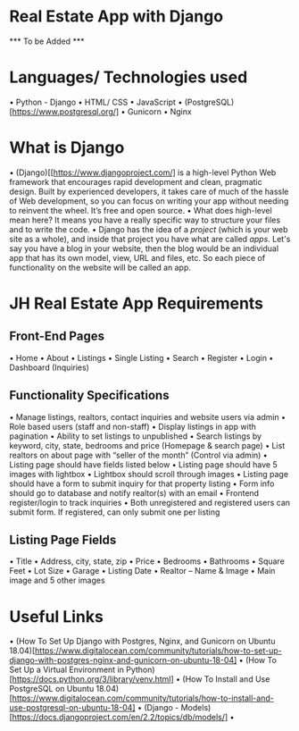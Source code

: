 # Real Estate App with Django
*** To be Added ***


# Languages/ Technologies used
•	Python - Django
•	HTML/ CSS
•	JavaScript
•	(PostgreSQL)[https://www.postgresql.org/]
•	Gunicorn
•	Nginx

# What is Django
•	(Django)[[https://www.djangoproject.com/] is a high-level Python Web framework that encourages rapid development and clean, pragmatic design. Built by experienced developers, it takes care of much of the hassle of Web development, so you can focus on writing your app without needing to reinvent the wheel. It’s free and open source.
•	What does high-level mean here? It means you have a really specific way to structure your files and to write the code.
•	Django has the idea of a *project* (which is your web site as a whole), and inside that project you have what are called *apps*. Let's say you have a blog in your website, then the blog would be an individual app that has its own model, view, URL and files, etc. So each piece of functionality on the website will be called an app. 




# JH Real Estate App Requirements

## Front-End Pages
•	Home
•	About
•	Listings
•	Single Listing
•	Search
•	Register
•	Login
•	Dashboard (Inquiries)


## Functionality Specifications
•	Manage listings, realtors, contact inquiries and website users via admin
•	Role based users (staff and non-staff)
•	Display listings in app with pagination
•	Ability to set listings to unpublished
•	Search listings by keyword, city, state, bedrooms and price (Homepage & search page)
•	List realtors on about page with “seller of the month” (Control via admin)
•	Listing page should have fields listed below
•	Listing page should have 5 images with lightbox
•	Lightbox should scroll through images
•	Listing page should have a form to submit inquiry for that property listing
•	Form info should go to database and notify realtor(s) with an email
•	Frontend register/login to track inquiries
•	Both unregistered and registered users can submit form. If registered, can only submit one per listing

## Listing Page Fields
•	Title
•	Address, city, state, zip
•	Price
•	Bedrooms
•	Bathrooms
•	Square Feet
•	Lot Size
•	Garage
•	Listing Date
•	Realtor – Name & Image
•	Main image and 5 other images

# Useful Links
•	(How To Set Up Django with Postgres, Nginx, and Gunicorn on Ubuntu 18.04)[https://www.digitalocean.com/community/tutorials/how-to-set-up-django-with-postgres-nginx-and-gunicorn-on-ubuntu-18-04]
•	(How To Set Up a Virtual Environment in Python)[https://docs.python.org/3/library/venv.html]
•	(How To Install and Use PostgreSQL on Ubuntu 18.04)[https://www.digitalocean.com/community/tutorials/how-to-install-and-use-postgresql-on-ubuntu-18-04]
•	(Django - Models)[https://docs.djangoproject.com/en/2.2/topics/db/models/]
•	